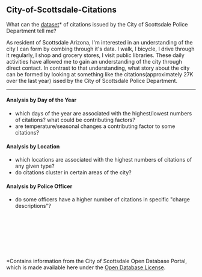 ## City-of-Scottsdale-Citations
What can the [dataset](http://data.scottsdaleaz.gov/dataset/police-citations)* of citations issued by the City of Scottsdale Police Department tell me?

As resident of Scottsdale Arizona, I'm interested in an understanding of the city I can form by combing through it's data.  I walk, I bicycle, I drive through it regularly, I shop and grocery stores, I visit public libraries.  These daily activities have allowed me to gain an understanding of the city through direct contact.  In contrast to that understanding, what story about the city can be formed by looking at something like the citations(approximately 27K over the last year) issed by the City of Scottsdale Police Department.
___

#### Analysis by Day of the Year

+ which days of the year are associated with the highest/lowest numbers of citations? what could be contributing factors?
+ are temperature/seasonal changes a contributing factor to some citations?


#### Analysis by Location

+ which locations are associated with the highest numbers of citations of any given type?
+ do citations cluster in certain areas of the city?


#### Analysis by Police Officer

+ do some officers have a higher number of citations in specific "charge descriptions"?

<br/>
<br/>
<br/>
<br/>
<br/>
<br/>

*Contains information from the City of Scottsdale Open Database Portal, which is made available here under the [Open Database License](http://www.scottsdaleaz.gov/AssetFactory.aspx?did=69351).
